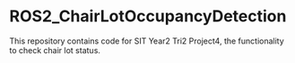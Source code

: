 # ROS2_ChairLotOccupancyDetection
This repository contains code for SIT Year2 Tri2 Project4, the functionality to check chair lot status.
